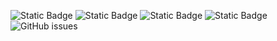 ![Static Badge](https://img.shields.io/badge/blacklists-60-000000) ![Static Badge](https://img.shields.io/badge/blacklisted-2774290-cc0000) ![Static Badge](https://img.shields.io/badge/whitelisted-2245-00CC00) ![Static Badge](https://img.shields.io/badge/streaming_blacklist-28107-000000) ![GitHub issues](https://img.shields.io/github/issues/fabriziosalmi/blacklists)

